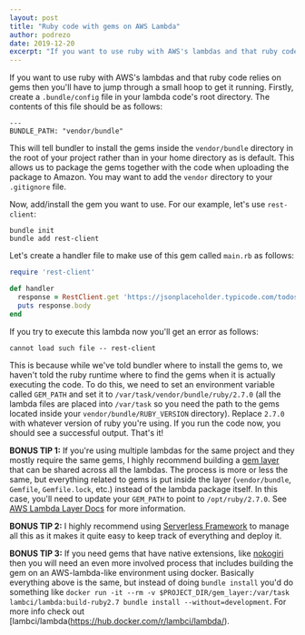```yaml
---
layout: post
title: "Ruby code with gems on AWS Lambda"
author: podrezo
date: 2019-12-20
excerpt: "If you want to use ruby with AWS's lambdas and that ruby code relies on gems then you'll have to jump through a small hoop to get it running. This article explains how. [Continued...]"
---
```


If you want to use ruby with AWS's lambdas and that ruby code relies on gems then you'll have to jump through a small hoop to get it running. Firstly, create a `.bundle/config` file in your lambda code's root directory. The contents of this file should be as follows:

```
---
BUNDLE_PATH: "vendor/bundle"
```

This will tell bundler to install the gems inside the `vendor/bundle` directory in the root of your project rather than in your home directory as is default. This allows us to package the gems together with the code when uploading the package to Amazon. You may want to add the `vendor` directory to your `.gitignore` file.

Now, add/install the gem you want to use. For our example, let's use `rest-client`:

```
bundle init
bundle add rest-client
```

Let's create a handler file to make use of this gem called `main.rb` as follows:

```ruby
require 'rest-client'

def handler
  response = RestClient.get 'https://jsonplaceholder.typicode.com/todos/1'
  puts response.body
end
```

If you try to execute this lambda now you'll get an error as follows:

```
cannot load such file -- rest-client
```

This is because while we've told bundler where to install the gems to, we haven't told the ruby runtime where to find the gems when it is actually executing the code. To do this, we need to set an environment variable called `GEM_PATH` and set it to `/var/task/vendor/bundle/ruby/2.7.0` (all the lambda files are placed into `/var/task` so you need the path to the gems located inside your `vendor/bundle/RUBY_VERSION` directory). Replace `2.7.0` with whatever version of ruby you're using. If you run the code now, you should see a successful output. That's it!

**BONUS TIP 1:** If you're using multiple lambdas for the same project and they mostly require the same gems, I highly recommend building a [gem layer](https://docs.aws.amazon.com/lambda/latest/dg/configuration-layers.html) that can be shared across all the lambdas. The process is more or less the same, but everything related to gems is put inside the layer (`vendor/bundle`, `Gemfile`, `Gemfile.lock`, etc.) instead of the lambda package itself. In this case, you'll need to update your `GEM_PATH` to point to `/opt/ruby/2.7.0`. See [AWS Lambda Layer Docs](https://docs.aws.amazon.com/lambda/latest/dg/configuration-layers.html) for more information.

**BONUS TIP 2:** I highly recommend using [Serverless Framework](https://www.serverless.com/) to manage all this as it makes it quite easy to keep track of everything and deploy it.

**BONUS TIP 3:** If you need gems that have native extensions, like [nokogiri](https://rubygems.org/gems/nokogiri) then you will need an even more involved process that includes building the gem on an AWS-lambda-like environment using docker. Basically everything above is the same, but instead of doing `bundle install` you'd do something like `docker run -it --rm -v $PROJECT_DIR/gem_layer:/var/task lambci/lambda:build-ruby2.7 bundle install --without=development`. For more info check out [lambci/lambda(https://hub.docker.com/r/lambci/lambda/).
